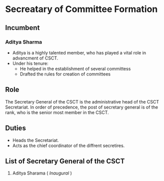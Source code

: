 # Secreatary of Committee Formation 

## Incumbent

### Aditya Sharma
* Aditya is a highly talented member, who has played a vital role in advancment of CSCT. 
* Under his tenure:
  * He helped in the establishment of several committess
  * Drafted the rules for creation of committees
## Role 
The Secretary General of the CSCT is the administrative head of the CSCT Secretariat. In order of precedence, the post of secretary general is of the rank, who is the senior most member in the CSCT.

## Duties
* Heads the Secretariat.
* Acts as the chief coordinator of the diffrent secretires.

## List of Secretary General of the CSCT
1. Aditya Sharama ( *Inaugural* )
